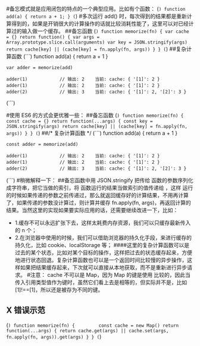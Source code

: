 #备忘模式就是应用闭包的特点的一个典型应用。比如有个函数：
(```)
    function add(a) {
        return a + 1;
    }
(```)
#多次运行 add() 时，每次得到的结果都是重新计算得到的，如果是开销很大的计算操作的话就比较消耗性能了，这里可以对已经计算过的输入做一个缓存。
##备忘函数
(```)
function memorize(fn) {
    var cache = {}
    return function() {
        var args = Array.prototype.slice.call(arguments)
        var key = JSON.stringify(args)
        return cache[key] || (cache[key] = fn.apply(fn, args))
    }
}
(```)
##复杂计算函数
(```)
    function add(a) {
        return a + 1
    }

    var adder = memorize(add)

    adder(1)            // 输出: 2    当前: cache: { '[1]': 2 }
    adder(1)            // 输出: 2    当前: cache: { '[1]': 2 }
    adder(2)            // 输出: 3    当前: cache: { '[1]': 2, '[2]': 3 }
(```)

#使用 ES6 的方式会更优雅一些：
##备忘函数 
(```)
function memorize(fn) {
    const cache = {}
    return function(...args) {
        const key = JSON.stringify(args)
        return cache[key] || (cache[key] = fn.apply(fn, args))
    }
}
(```)
##/* 复杂计算函数 */
(```)
    function add(a) {
        return a + 1
    }

    const adder = memorize(add)

    adder(1)            // 输出: 2    当前: cache: { '[1]': 2 }
    adder(1)            // 输出: 2    当前: cache: { '[1]': 2 }
    adder(2)            // 输出: 3    当前: cache: { '[1]': 2, '[2]': 3 }
(```)
#稍微解释一下：
##备忘函数中用 JSON.stringify 把传给  函数的参数序列化成字符串，把它当做的索引，将 函数运行的结果当做索引的值传递给 ，这样   运行的时候如果传递的参数之前传递过，那么就返回缓存好的计算结果，不用再计算了，如果传递的参数没计算过，则计算并缓存 fn.apply(fn, args)，再返回计算的结果。当然这里的实现如果要实际应用的话，还需要继续改进一下，比如：
- 1.缓存不可以永远扩张下去，这样太耗费内存资源，我们可以只缓存最新传入的 n 个；
- 2.在浏览器中使用的时候，我们可以借助浏览器的持久化手段，来进行缓存的持久化，比如 cookie、localStorage 等；
####这里的复杂计算函数可以是过去的某个状态，比如对某个目标的操作，这样把过去的状态缓存起来，方便地进行状态回退。复杂计算函数也可以是一个返回时间比较慢的异步操作，这样如果把结果缓存起来，下次就可以直接从本地获取，而不是重新进行异步请求。
#注意： cache 不可以是 Map，因为 Map 的键是使用  比较的，因此当传入引用类型值作为键时，虽然它们看上去是相等的，但实际并不是，比如 [1]!==[1]，所以还是被存为不同的键。


## X 错误示范
(```)
    function memorize(fn) {        
    const cache = new Map()
    return function(...args) {
        return cache.get(args) || cache.set(args, fn.apply(fn, args)).get(args)
    }
    }
(```)